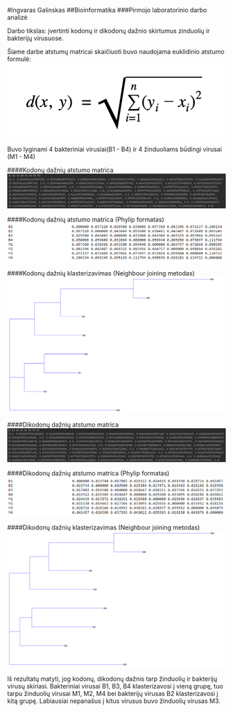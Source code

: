 #Ingvaras Galinskas
##Bioinformatika
###Pirmojo laboratorinio darbo analizė

Darbo tikslas: įvertinti kodonų ir dikodonų dažnio skirtumus zinduolių ir bakterijų virusuose.

Šiame darbe atstumų matricai skaičiuoti buvo naudojama euklidinio atstumo formulė:
![img.png](img.png)

Buvo lyginami 4 bakteriniai virusiai(B1 - B4) ir 4 žinduoliams būdingi virusai (M1 - M4)

####Kodonų dažnių atstumo matrica
![img_1.png](img_1.png)

####Kodonų dažnių atstumo matrica (Phylip formatas)
![img_2.png](img_2.png)

####Kodonų dažnių klasterizavimas (Neighbour joining metodas)
![img_3.png](img_3.png)

####Dikodonų dažnių atstumo matrica
![img_5.png](img_5.png)

####Dikodonų dažnių atstumo matrica (Phylip formatas)
![img_6.png](img_6.png)

####Dikodonų dažnių klasterizavimas (Neighbour joining metodas)
![img_7.png](img_7.png)

Iš rezultatų matyti, jog kodonų, dikodonų dažnis tarp žinduolių ir bakterijų virusų skiriasi. Bakteriniai virusai B1, B3, B4 klasterizavosi į vieną grupę, tuo tarpu žinduolių virusai M1, M2, M4 bei bakterijų virusas B2 klasterizavosi į kitą grupę. Labiausiai nepanašus į kitus virusus buvo žinduolių virusas M3.
